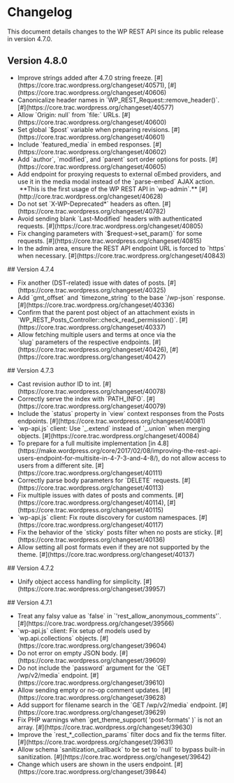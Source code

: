 # Changelog

This document details changes to the WP REST API since its public release in version 4.7.0.
## Version 4.8.0
<ul>
 	<li>Improve strings added after 4.7.0 string freeze. [#](https://core.trac.wordpress.org/changeset/40571), [#](https://core.trac.wordpress.org/changeset/40606)</li>
 	<li>Canonicalize header names in `WP_REST_Request::remove_header()`. [#](https://core.trac.wordpress.org/changeset/40577)</li>
 	<li>Allow `Origin: null` from `file:` URLs. [#](https://core.trac.wordpress.org/changeset/40600)</li>
 	<li>Set global `$post` variable when preparing revisions. [#](https://core.trac.wordpress.org/changeset/40601)</li>
 	<li>Include `featured_media` in embed responses. [#](https://core.trac.wordpress.org/changeset/40602)</li>
 	<li>Add `author`, `modified`, and `parent` sort order options for posts. [#](https://core.trac.wordpress.org/changeset/40605)</li>
 	<li>Add endpoint for proxying requests to external oEmbed providers, and use it in the media modal instead of the `parse-embed` AJAX action.  **This is the first usage of the WP REST API in `wp-admin`.** [#](http://core.trac.wordpress.org/changeset/40628)</li>
 	<li>Do not set `X-WP-Deprecated*` headers as often. [#](https://core.trac.wordpress.org/changeset/40782)</li>
 	<li>Avoid sending blank `Last-Modified` headers with authenticated requests. [#](https://core.trac.wordpress.org/changeset/40805)</li>
 	<li>Fix changing parameters with `$request-&gt;set_param()` for some requests. [#](https://core.trac.wordpress.org/changeset/40815)</li>
 	<li>In the admin area, ensure the REST API endpoint URL is forced to `https` when necessary. [#](https://core.trac.wordpress.org/changeset/40843)</li>
</ul>
## Version 4.7.4
<ul>
 	<li>Fix another (DST-related) issue with dates of posts. [#](https://core.trac.wordpress.org/changeset/40325)</li>
 	<li>Add `gmt_offset` and `timezone_string` to the base `/wp-json` response. [#](https://core.trac.wordpress.org/changeset/40336)</li>
 	<li>Confirm that the parent post object of an attachment exists in `WP_REST_Posts_Controller::check_read_permission()`. [#](https://core.trac.wordpress.org/changeset/40337)</li>
 	<li>Allow fetching multiple users and terms at once via the `slug` parameters of the respective endpoints. [#](https://core.trac.wordpress.org/changeset/40426), [#](https://core.trac.wordpress.org/changeset/40427)</li>
</ul>
## Version 4.7.3
<ul>
 	<li>Cast revision author ID to int. [#](https://core.trac.wordpress.org/changeset/40078)</li>
 	<li>Correctly serve the index with `PATH_INFO`. [#](https://core.trac.wordpress.org/changeset/40079)</li>
 	<li>Include the `status` property in `view` context responses from the Posts endpoints. [#](https://core.trac.wordpress.org/changeset/40081)</li>
 	<li>`wp-api.js` client: Use `_.extend` instead of `_.union` when merging objects. [#](https://core.trac.wordpress.org/changeset/40084)</li>
 	<li>To prepare for a full multisite implementation [in 4.8](https://make.wordpress.org/core/2017/02/08/improving-the-rest-api-users-endpoint-for-multisite-in-4-7-3-and-4-8/), do not allow access to users from a different site. [#](https://core.trac.wordpress.org/changeset/40111)</li>
 	<li>Correctly parse body parameters for `DELETE` requests. [#](https://core.trac.wordpress.org/changeset/40113)</li>
 	<li>Fix multiple issues with dates of posts and comments. [#](https://core.trac.wordpress.org/changeset/40114), [#](https://core.trac.wordpress.org/changeset/40115)</li>
 	<li>`wp-api.js` client: Fix route discovery for custom namespaces. [#](https://core.trac.wordpress.org/changeset/40117)</li>
 	<li>Fix the behavior of the `sticky` posts filter when no posts are sticky. [#](https://core.trac.wordpress.org/changeset/40136)</li>
 	<li>Allow setting all post formats even if they are not supported by the theme. [#](https://core.trac.wordpress.org/changeset/40137)</li>
</ul>
## Version 4.7.2
<ul>
 	<li>Unify object access handling for simplicity. [#](https://core.trac.wordpress.org/changeset/39957)</li>
</ul>
## Version 4.7.1
<ul>
 	<li>Treat any falsy value as `false` in `'rest_allow_anonymous_comments'`. [#](https://core.trac.wordpress.org/changeset/39566)</li>
 	<li>`wp-api.js` client: Fix setup of models used by `wp.api.collections` objects. [#](https://core.trac.wordpress.org/changeset/39604)</li>
 	<li>Do not error on empty JSON body. [#](https://core.trac.wordpress.org/changeset/39609)</li>
 	<li>Do not include the `password` argument for the `GET /wp/v2/media` endpoint. [#](https://core.trac.wordpress.org/changeset/39610)</li>
 	<li>Allow sending empty or no-op comment updates. [#](https://core.trac.wordpress.org/changeset/39628)</li>
 	<li>Add support for filename search in the `GET /wp/v2/media` endpoint. [#](https://core.trac.wordpress.org/changeset/39629)</li>
 	<li>Fix PHP warnings when `get_theme_support( 'post-formats' )` is not an array. [#](https://core.trac.wordpress.org/changeset/39630)</li>
 	<li>Improve the `rest_*_collection_params` filter docs and fix the terms filter. [#](https://core.trac.wordpress.org/changeset/39631)</li>
 	<li>Allow schema `sanitization_callback` to be set to `null` to bypass built-in sanitization. [#](https://core.trac.wordpress.org/changeset/39642)</li>
 	<li>Change which users are shown in the users endpoint. [#](https://core.trac.wordpress.org/changeset/39844)</li>
</ul>
